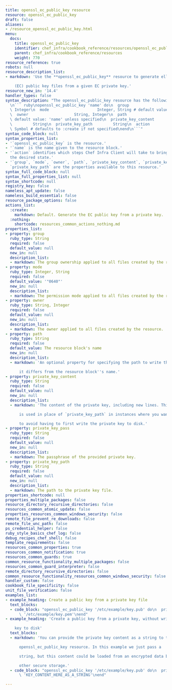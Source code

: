 ```yaml
---
title: openssl_ec_public_key resource
resource: openssl_ec_public_key
draft: false
aliases:
- /resource_openssl_ec_public_key.html
menu:
  docs:
    title: openssl_ec_public_key
    identifier: chef_infra/cookbook_reference/resources/openssl_ec_public_key openssl_ec_public_key
    parent: chef_infra/cookbook_reference/resources
    weight: 770
resource_reference: true
robots: null
resource_description_list:
- markdown: 'Use the **openssl_ec_public_key** resource to generate elliptic curve

    (EC) public key files from a given EC private key.'
resource_new_in: '14.4'
handler_types: false
syntax_description: "The openssl_ec_public_key resource has the following syntax:\n\
  \n``` ruby\nopenssl_ec_public_key 'name' do\n  group                    String,\
  \ Integer\n  mode                     Integer, String # default value: \"0640\"\n\
  \  owner                    String, Integer\n  path                     String #\
  \ default value: 'name' unless specified\n  private_key_content      String\n  private_key_pass\
  \         String\n  private_key_path         String\n  action                  \
  \ Symbol # defaults to :create if not specified\nend\n```"
syntax_code_block: null
syntax_properties_list:
- '`openssl_ec_public_key` is the resource.'
- '`name` is the name given to the resource block.'
- '`action` identifies which steps Chef Infra Client will take to bring the node into
  the desired state.'
- '`group`, `mode`, `owner`, `path`, `private_key_content`, `private_key_pass`, and
  `private_key_path` are the properties available to this resource.'
syntax_full_code_block: null
syntax_full_properties_list: null
syntax_shortcode: null
registry_key: false
nameless_apt_update: false
nameless_build_essential: false
resource_package_options: false
actions_list:
  :create:
    markdown: Default. Generate the EC public key from a private key.
  :nothing:
    shortcode: resources_common_actions_nothing.md
properties_list:
- property: group
  ruby_type: String
  required: false
  default_value: null
  new_in: null
  description_list:
  - markdown: The group ownership applied to all files created by the resource.
- property: mode
  ruby_type: Integer, String
  required: false
  default_value: '"0640"'
  new_in: null
  description_list:
  - markdown: The permission mode applied to all files created by the resource.
- property: owner
  ruby_type: String, Integer
  required: false
  default_value: null
  new_in: null
  description_list:
  - markdown: The owner applied to all files created by the resource.
- property: path
  ruby_type: String
  required: false
  default_value: The resource block's name
  new_in: null
  description_list:
  - markdown: 'An optional property for specifying the path to write the file to if

      it differs from the resource block''s name.'
- property: private_key_content
  ruby_type: String
  required: false
  default_value: null
  new_in: null
  description_list:
  - markdown: 'The content of the private key, including new lines. This property

      is used in place of `private_key_path` in instances where you want

      to avoid having to first write the private key to disk.'
- property: private_key_pass
  ruby_type: String
  required: false
  default_value: null
  new_in: null
  description_list:
  - markdown: The passphrase of the provided private key.
- property: private_key_path
  ruby_type: String
  required: false
  default_value: null
  new_in: null
  description_list:
  - markdown: The path to the private key file.
properties_shortcode: null
properties_multiple_packages: false
resource_directory_recursive_directories: false
resources_common_atomic_update: false
properties_resources_common_windows_security: false
remote_file_prevent_re_downloads: false
remote_file_unc_path: false
ps_credential_helper: false
ruby_style_basics_chef_log: false
debug_recipes_chef_shell: false
template_requirements: false
resources_common_properties: true
resources_common_notification: true
resources_common_guards: true
common_resource_functionality_multiple_packages: false
resources_common_guard_interpreter: false
remote_directory_recursive_directories: false
common_resource_functionality_resources_common_windows_security: false
handler_custom: false
cookbook_file_specificity: false
unit_file_verification: false
examples_list:
- example_heading: Create a public key from a private key file
  text_blocks:
  - code_block: "openssl_ec_public_key '/etc/example/key.pub' do\n  private_key_path\
      \ '/etc/example/key.pem'\nend"
- example_heading: 'Create a public key from a private key, without writing the private

    key to disk'
  text_blocks:
  - markdown: 'You can provide the private key content as a string to the

      openssl_ec_public_key resource. In this example we just pass a

      string, but this content could be loaded from an encrypted data bag or

      other secure storage.'
  - code_block: "openssl_ec_public_key '/etc/example/key.pub' do\n  private_key_content\
      \ 'KEY_CONTENT_HERE_AS_A_STRING'\nend"

---
```

